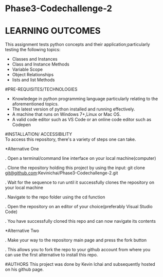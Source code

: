 # Phase3-Codechallenge-2

# LEARNING OUTCOMES
This assignment tests python concepts and their application;particularly testing the following topics:
- Classes and Instances
- Class and Instance Methods
- Variable Scope
- Object Relationships
- lists and list Methods

#PRE-REQUISITES/TECHNOLOGIES
- Knowledege in python programming language particularly relating to the aforementioned topics.
- The latest version of python installed and running effectively.
-  A machine that runs on Windows 7+,Linux or Mac OS.
-  A valid code editor such as VS Code or an online code editor such as Codepen

#INSTALLATION/ ACCESSIBILITY  
To access this repository, there's a variety of steps one can take.

*Alternative One

. Open a terminal/command line interface on your local machine(computer)

. Clone the repository holding this project by using the input: git clone git@github.com:Kevinichai/Phase3-Codechallenge-2.git

. Wait for the sequence to run until it successfully clones the repository on your local machine

. Navigate to the repo folder using the cd function

. Open the repository on an editor of your choice(preferably Visual Studio Code)

. You have successfully cloned this repo and can now navigate its contents

*Alternative Two

. Make your way to the repository main page and press the fork button

. This allows you to fork the repo to your github account from where you can use the first alternative to install this repo.

#AUTHORS
This project was done by Kevin Ichai and subsequently hosted on his github page.
